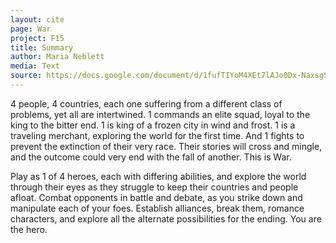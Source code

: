 ```yaml
---
layout: cite
page: War
project: F15
title: Summary
author: Maria Neblett
media: Text
source: https://docs.google.com/document/d/1fufTIYoM4XEt7lAJo0Dx-NaxsgS-ZYNdUuGJaNDWrlY/edit?usp=sharing
---
```

4 people, 4 countries, each one suffering from a different class of problems, yet all are intertwined. 1 commands an elite squad, loyal to the king to the bitter end. 1 is king of a frozen city in wind and frost. 1 is a traveling merchant, exploring the world for the first time. And 1 fights to prevent the extinction of their very race. Their stories will cross and mingle, and the outcome could very end with the fall of another. This is War.

Play as 1 of 4 heroes, each with differing abilities, and explore the world through their eyes as they struggle to keep their countries and people afloat. Combat opponents in battle and debate, as you strike down and manipulate each of your foes. Establish alliances, break them, romance characters, and explore all the alternate possibilities for the ending. You are the hero.

